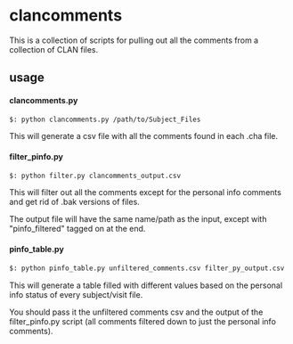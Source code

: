 # clancomments

This is a collection of scripts for pulling out all the comments from a collection of CLAN files.

## usage

#### clancomments.py

```bash
$: python clancomments.py /path/to/Subject_Files
```

This will generate a csv file with all the comments found in each .cha file.

#### filter_pinfo.py

```bash
$: python filter.py clancomments_output.csv
```

This will filter out all the comments except for the personal info comments and get rid of .bak versions of files.

The output file will have the same name/path as the input, except with "pinfo_filtered" tagged on at the end.

#### pinfo_table.py

```bash
$: python pinfo_table.py unfiltered_comments.csv filter_py_output.csv
```

This will generate a table filled with different values based on the personal info status of every subject/visit file.

You should pass it the unfiltered comments csv and the output of the filter_pinfo.py script (all comments filtered down to just the personal info comments).
